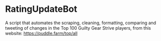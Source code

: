 # RatingUpdateBot
A script that automates the scraping, cleaning, formatting, comparing and tweeting of changes in the Top 100 Guilty Gear Strive players, from this website: https://puddle.farm/top/all
